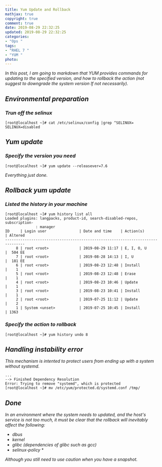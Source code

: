 ```yaml
---
title: Yum Update and Rollback
mathjax: true
copyright: true
comment: true
date: 2019-08-29 22:32:25
updated: 2019-08-29 22:32:25
categories:
- "Ops "
tags:
- "RHEL 7 "
- "YUM "
photo:
---
```


*In this post, I am going to markdown that YUM provides commands for updating to the specified version, and how to rollback the action (not suggest to downgrade the system version If not necessarily).*

## *Environmental preparation*

### *Trun off the selinux*

``` nohighlight
[root@localhost ~]# cat /etc/selinux/config |grep ^SELINUX=
SELINUX=disabled
```

## *Yum update*

### *Specify the version you need*

```nohighlight
[root@localhost ~]# yum update --releasever=7.6
```

*Everything just done.*

## *Rollback yum update*

### *Listed the history in your machine*

```nohighlight
[root@localhost ~]# yum history list all
Loaded plugins: langpacks, product-id, search-disabled-repos, subscription-
              : manager
ID     | Login user               | Date and time    | Action(s)      | Altered
-------------------------------------------------------------------------------
     8 | root <root>              | 2019-08-29 11:17 | E, I, O, U     |  504 EE
     7 | root <root>              | 2019-08-28 14:13 | I, U           |  181 EE
     6 | root <root>              | 2019-08-23 12:48 | Install        |    1   
     5 | root <root>              | 2019-08-23 12:48 | Erase          |    1   
     4 | root <root>              | 2019-08-23 10:46 | Update         |    1   
     3 | root <root>              | 2019-08-23 10:41 | Install        |    1   
     2 | root <root>              | 2019-07-25 11:12 | Update         |    2   
     1 | System <unset>           | 2019-07-25 10:45 | Install        | 1363   
```

### *Specify the action to rollback*

```nohighlight
[root@localhost ~]# yum history undo 8
```

## *Handling instability error*

*This mechanism is intented to protect users from ending up with a system without systemd.*

```nohighlight
...
--> Finished Dependency Resolution
Error: Trying to remove "systemd", which is protected
[root@localhost ~]# mv /etc/yum/protected.d/systemd.conf /tmp/
```

## *Done*

*In an environment where the system needs to updated, and the host's service is not too much, it must be clear that the rollback will inevitably affect the following:*

+ *dbus*
+ *kernel*
+ *glibc (dependencies of glibc such as gcc)*
+ *selinux-policy* *

*Although you still need to use caution when you have a snapshot.*
